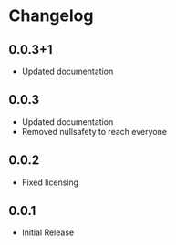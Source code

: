 # Changelog

## 0.0.3+1

* Updated documentation

## 0.0.3

* Updated documentation
* Removed nullsafety to reach everyone

## 0.0.2

* Fixed licensing

## 0.0.1

* Initial Release
